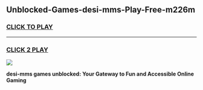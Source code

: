 
## Unblocked-Games-desi-mms-Play-Free-m226m
<h3>
<a href="https://premium76.site?title=desi-mms&ref=15A">CLICK TO PLAY</a></h3>
<hr>

<h3>
<a href="https://premium76.site?title=desi-mms&ref=15A">CLICK 2 PLAY</a>
  
</h3>

<a href="https://premium76.site?title=desi-mms&ref=15A"><img src="https://clearcache.store/games.png"></a>


**desi-mms games unblocked: Your Gateway to Fun and Accessible Online Gaming**
